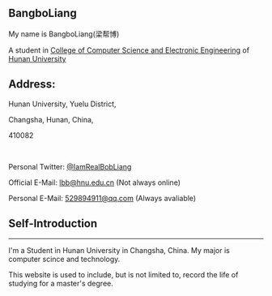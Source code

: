 ## BangboLiang

My name is BangboLiang(梁帮博) 

A student in [College of Computer Science and Electronic Engineering](http://csee.hnu.edu.cn/) of [Hunan  University](http://www.hnu.edu.cn/)

## Address:
Hunan University, Yuelu District,

Changsha, Hunan, China,

410082

&nbsp;

Personal Twitter: [@IamRealBobLiang](https://twitter.com/IamRealBobLiang)

Official E-Mail: lbb@hnu.edu.cn (Not always online)

Personal E-Mail: 529894911@qq.com (Always avaliable)


## Self-Introduction
***
I'm a Student in Hunan University in Changsha, China. My major is computer scince and technology. 

This website is used to include, but is not limited to, record the life of studying for a master's degree.


